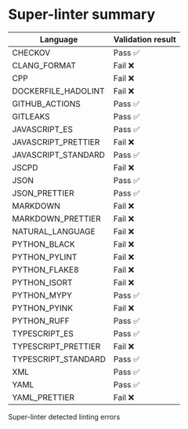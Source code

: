 # Super-linter summary

| Language            | Validation result |
| ------------------- | ----------------- |
| CHECKOV             | Pass ✅           |
| CLANG_FORMAT        | Fail ❌           |
| CPP                 | Fail ❌           |
| DOCKERFILE_HADOLINT | Fail ❌           |
| GITHUB_ACTIONS      | Pass ✅           |
| GITLEAKS            | Pass ✅           |
| JAVASCRIPT_ES       | Pass ✅           |
| JAVASCRIPT_PRETTIER | Fail ❌           |
| JAVASCRIPT_STANDARD | Pass ✅           |
| JSCPD               | Fail ❌           |
| JSON                | Pass ✅           |
| JSON_PRETTIER       | Pass ✅           |
| MARKDOWN            | Fail ❌           |
| MARKDOWN_PRETTIER   | Fail ❌           |
| NATURAL_LANGUAGE    | Fail ❌           |
| PYTHON_BLACK        | Fail ❌           |
| PYTHON_PYLINT       | Fail ❌           |
| PYTHON_FLAKE8       | Fail ❌           |
| PYTHON_ISORT        | Fail ❌           |
| PYTHON_MYPY         | Pass ✅           |
| PYTHON_PYINK        | Fail ❌           |
| PYTHON_RUFF         | Pass ✅           |
| TYPESCRIPT_ES       | Pass ✅           |
| TYPESCRIPT_PRETTIER | Fail ❌           |
| TYPESCRIPT_STANDARD | Pass ✅           |
| XML                 | Pass ✅           |
| YAML                | Pass ✅           |
| YAML_PRETTIER       | Fail ❌           |

Super-linter detected linting errors
